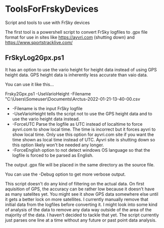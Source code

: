 # ToolsForFrskyDevices
Script and tools to use with FrSky devices

The first tool is a powershell script to convert FrSky logfiles to .gpx file format for use in sites like https://ayvri.com (shutting down) and https://www.sportstracklive.com/

## FrSkyLog2Gpx.ps1
It has an option to use the vario height for height data instead of using GPS height data.  GPS height data is inherently less accurate than vaio data.

You can use it like this...

Frsky2Gpx.ps1 -UseVarioHeight -Filename "C:\Users\Someuser\Documents\Arctus-2022-01-21-13-40-00.csv

- -Filename is the input FrSky logfile
- -UseVarioHeight tells the script not to use the GPS height data and to use the vario height data instead.
- -ForceUTC Parse the logfile as UTC instead of localtime to force ayvri.com to show local time.  The time is incorrect but it forces ayvri to show local time.  Only use this option for ayvri.com site if you want the time shown as local time instead of UTC.  Ayvri site is shutting down so this option likely won't be needed any longer.
- -ForceEnglish option to not detect windows OS language so that the logfile is forced to be parsed as English.

The output .gpx file will be placed in the same directory as the source file.

You can use the -Debug option to get more verbose output.

This script doesn't do any kind of filtering on the actual data.  On first aquisition of GPS, the accuracy can be rather low because it doesn't have as many satelites yet.  You might see it show GPS data somewhere else until it gets a better lock on more satellites.  I currently manually remove that initial data from the logfiles before converting it.  I might look into some kind of analysis of the data to remove any data way outside of the area of the majority of the data.  I haven't decided to tackle that yet.  The script currently just parses one line at a time without any future or past point data analysis.
